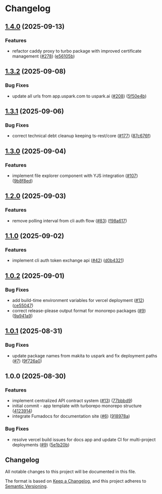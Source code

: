 # Changelog

## [1.4.0](https://github.com/uspark-hq/uspark/compare/docs-v1.3.2...docs-v1.4.0) (2025-09-13)


### Features

* refactor caddy proxy to turbo package with improved certificate management ([#278](https://github.com/uspark-hq/uspark/issues/278)) ([e56105b](https://github.com/uspark-hq/uspark/commit/e56105b7384d56c281ff4737c231adbfbb1dadf0))

## [1.3.2](https://github.com/uspark-hq/uspark/compare/docs-v1.3.1...docs-v1.3.2) (2025-09-08)


### Bug Fixes

* update all urls from app.uspark.com to uspark.ai ([#208](https://github.com/uspark-hq/uspark/issues/208)) ([5f50e4b](https://github.com/uspark-hq/uspark/commit/5f50e4b3588569d0000fd2873569d1780c4cfab5))

## [1.3.1](https://github.com/uspark-hq/uspark/compare/docs-v1.3.0...docs-v1.3.1) (2025-09-06)


### Bug Fixes

* correct technical debt cleanup keeping ts-rest/core ([#177](https://github.com/uspark-hq/uspark/issues/177)) ([87c676f](https://github.com/uspark-hq/uspark/commit/87c676f57a5a5c51ceb22d7f9d2600e521f6518c))

## [1.3.0](https://github.com/uspark-hq/uspark/compare/docs-v1.2.0...docs-v1.3.0) (2025-09-04)


### Features

* implement file explorer component with YJS integration ([#107](https://github.com/uspark-hq/uspark/issues/107)) ([9b8f8ed](https://github.com/uspark-hq/uspark/commit/9b8f8ed515fc943d989ed66d256a096293f073e3))

## [1.2.0](https://github.com/uspark-hq/uspark/compare/docs-v1.1.0...docs-v1.2.0) (2025-09-03)


### Features

* remove polling interval from cli auth flow ([#83](https://github.com/uspark-hq/uspark/issues/83)) ([f98a617](https://github.com/uspark-hq/uspark/commit/f98a6177a457cabd70373896ce5e8302beb7eae6))

## [1.1.0](https://github.com/uspark-hq/uspark/compare/docs-v1.0.2...docs-v1.1.0) (2025-09-02)


### Features

* implement cli auth token exchange api ([#42](https://github.com/uspark-hq/uspark/issues/42)) ([d0b4321](https://github.com/uspark-hq/uspark/commit/d0b4321cc9a513ee6e4dddf3c9b6559771354464))

## [1.0.2](https://github.com/uspark-hq/uspark/compare/docs-v1.0.1...docs-v1.0.2) (2025-09-01)


### Bug Fixes

* add build-time environment variables for vercel deployment ([#12](https://github.com/uspark-hq/uspark/issues/12)) ([ce55047](https://github.com/uspark-hq/uspark/commit/ce5504708ea5debcdc92b051307a68e08a494777))
* correct release-please output format for monorepo packages ([#9](https://github.com/uspark-hq/uspark/issues/9)) ([9a941a9](https://github.com/uspark-hq/uspark/commit/9a941a9b78654a2f9df8410506e2583c8a63ae96))

## [1.0.1](https://github.com/uspark-hq/uspark/compare/docs-v1.0.0...docs-v1.0.1) (2025-08-31)


### Bug Fixes

* update package names from makita to uspark and fix deployment paths ([#7](https://github.com/uspark-hq/uspark/issues/7)) ([9f726a0](https://github.com/uspark-hq/uspark/commit/9f726a0fa74984124a1670ac91bf845db969a1cc))

## 1.0.0 (2025-08-30)


### Features

* implement centralized API contract system ([#13](https://github.com/uspark-hq/uspark/issues/13)) ([77bbbd9](https://github.com/uspark-hq/uspark/commit/77bbbd913b52341a7720e9bb711d889253d9681a))
* initial commit - app template with turborepo monorepo structure ([4123914](https://github.com/uspark-hq/uspark/commit/41239143cdaea284f55a02c89fde348c2e3b53ff))
* integrate Fumadocs for documentation site ([#6](https://github.com/uspark-hq/uspark/issues/6)) ([918978a](https://github.com/uspark-hq/uspark/commit/918978af3d201e5c15b34c525a5406d46ccc66ab))


### Bug Fixes

* resolve vercel build issues for docs app and update CI for multi-project deployments ([#9](https://github.com/uspark-hq/uspark/issues/9)) ([5e1b20b](https://github.com/uspark-hq/uspark/commit/5e1b20ba8776542e5c51bb37a2e36c5feed4856d))

## Changelog

All notable changes to this project will be documented in this file.

The format is based on [Keep a Changelog](https://keepachangelog.com/en/1.0.0/),
and this project adheres to [Semantic Versioning](https://semver.org/spec/v2.0.0.html).
